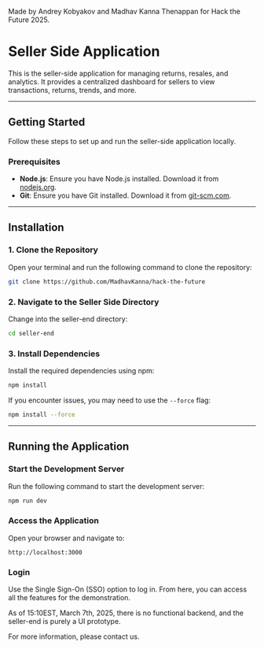 Made by Andrey Kobyakov and Madhav Kanna Thenappan for Hack the Future 2025. 



# Seller Side Application

This is the seller-side application for managing returns, resales, and analytics. It provides a centralized dashboard for sellers to view transactions, returns, trends, and more.

---

## Getting Started

Follow these steps to set up and run the seller-side application locally.

### Prerequisites
- **Node.js**: Ensure you have Node.js installed. Download it from [nodejs.org](https://nodejs.org/).
- **Git**: Ensure you have Git installed. Download it from [git-scm.com](https://git-scm.com/).

---

## Installation

### 1. Clone the Repository  
Open your terminal and run the following command to clone the repository:

```bash
git clone https://github.com/MadhavKanna/hack-the-future
``` 

### 2. Navigate to the Seller Side Directory  
Change into the seller-end directory:

```bash
cd seller-end
```

### 3. Install Dependencies  
Install the required dependencies using npm:

```bash
npm install
```
If you encounter issues, you may need to use the `--force` flag:

```bash
npm install --force
```

---

## Running the Application

### Start the Development Server  
Run the following command to start the development server:

```bash
npm run dev
```

### Access the Application  
Open your browser and navigate to:

```
http://localhost:3000
```

### Login  
Use the Single Sign-On (SSO) option to log in.
From here, you can access all the features for the demonstration. 

As of 15:10EST, March 7th, 2025, there is no functional backend, and the seller-end is purely a UI prototype. 

For more information, please contact us. 
